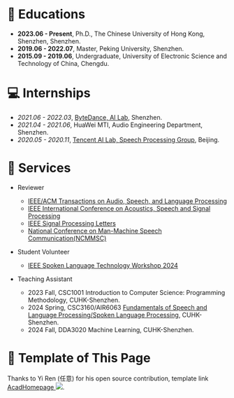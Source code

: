 # 📖 Educations

- **2023.06 - Present**, Ph.D., The Chinese University of Hong Kong, Shenzhen, Shenzhen.
- **2019.06 - 2022.07**, Master, Peking University, Shenzhen.
- **2015.09 - 2019.06**, Undergraduate, University of Electronic Science and Technology of China, Chengdu.


# 💻 Internships

- *2021.06 - 2022.03*, [ByteDance, AI Lab](https://ailab.bytedance.com/), Shenzhen.
- *2021.04 - 2021.06*, HuaWei MTI, Audio Engineering Department, Shenzhen.
- *2020.05 - 2020.11*, [Tencent AI Lab, Speech Processing Group](https://ai.tencent.com/ailab/zh/index), Beijing.

# 🏀 Services

- Reviewer
  - [IEEE/ACM Transactions on Audio, Speech, and Language Processing](https://ieeexplore.ieee.org/xpl/RecentIssue.jsp?punumber=6570655)
  - [IEEE International Conference on Acoustics, Speech and Signal Processing](https://ieeexplore.ieee.org/xpl/conhome/1000002/all-proceedings)
  - [IEEE Signal Processing Letters](https://ieeexplore.ieee.org/xpl/RecentIssue.jsp?punumber=97)
  - [National Conference on Man-Machine Speech Communication(NCMMSC)](http://www.ncmmsc.org.cn/)

- Student Volunteer
  - [IEEE Spoken Language Technology Workshop 2024](https://2024.ieeeslt.org/)

- Teaching Assistant	
  - 2023 Fall, CSC1001 Introduction to Computer Science: Programming Methodology, CUHK-Shenzhen.
  - 2024 Spring, CSC3160/AIR6063 [Fundamentals of Speech and Language Processing/Spoken Language Processing](https://drwuz.com/CSC3160/index.html), CUHK-Shenzhen.
  - 2024 Fall, DDA3020 Machine Learning, CUHK-Shenzhen.

# 👏 Template of This Page

Thanks to Yi Ren (任意) for his open source contribution, template
link [AcadHomepage ![](https://img.shields.io/github/stars/RayeRen/acad-homepage.github.io?style=social)](https://github.com/RayeRen/acad-homepage.github.io).
